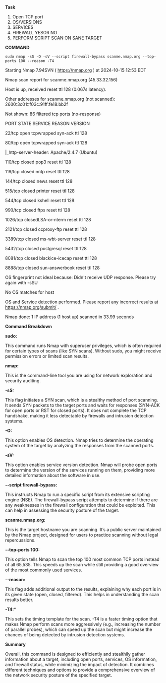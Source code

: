 **Task**
1.	Open TCP port
2.	OS/VERSIONS
3.	SERVICES
4.	FIREWALL YESOR NO
5.	PERFORM SCRIPT SCAN ON SANE TARGET

**COMMAND**
```
sudo nmap -sS -O -sV --script firewall-bypass scanme.nmap.org --top-ports 100 --reason -T4
```

Starting Nmap 7.94SVN ( https://nmap.org ) at 2024-10-15 12:53 EDT

Nmap scan report for scanme.nmap.org (45.33.32.156)

Host is up, received reset ttl 128 (0.067s latency).

Other addresses for scanme.nmap.org (not scanned): 2600:3c01::f03c:91ff:fe18:bb2f

Not shown: 86 filtered tcp ports (no-response)

PORT     STATE  SERVICE         REASON          VERSION

22/tcp   open   tcpwrapped      syn-ack ttl 128

80/tcp   open   tcpwrapped      syn-ack ttl 128

|_http-server-header: Apache/2.4.7 (Ubuntu)

110/tcp  closed pop3            reset ttl 128

119/tcp  closed nntp            reset ttl 128

144/tcp  closed news            reset ttl 128

515/tcp  closed printer         reset ttl 128

544/tcp  closed kshell          reset ttl 128

990/tcp  closed ftps            reset ttl 128

1026/tcp closedLSA-or-nterm    reset ttl 128

2121/tcp closed ccproxy-ftp     reset ttl 128

3389/tcp closed ms-wbt-server   reset ttl 128

5432/tcp closed postgresql      reset ttl 128

8081/tcp closed blackice-icecap reset ttl 128

8888/tcp closed sun-answerbook  reset ttl 128

OS fingerprint not ideal because: Didn't receive UDP response. Please try again with -sSU

No OS matches for host


OS and Service detection performed. Please report any incorrect results at https://nmap.org/submit/ .

Nmap done: 1 IP address (1 host up) scanned in 33.99 seconds



**Command Breakdown**

**sudo:**

This command runs Nmap with superuser privileges, which is often required for certain types of scans (like SYN scans). Without sudo, you might receive permission errors or limited scan results.

**nmap:**

This is the command-line tool you are using for network exploration and security auditing.

**-sS:**

This flag initiates a SYN scan, which is a stealthy method of port scanning. It sends SYN packets to the target ports and waits for responses (SYN-ACK for open ports or RST for closed ports). It does not complete the TCP handshake, making it less detectable by firewalls and intrusion detection systems.

**-O:**

This option enables OS detection. Nmap tries to determine the operating system of the target by analyzing the responses from the scanned ports.

**-sV:**

This option enables service version detection. Nmap will probe open ports to determine the version of the services running on them, providing more detailed information about the software in use.

**--script firewall-bypass:**

This instructs Nmap to run a specific script from its extensive scripting engine (NSE). The firewall-bypass script attempts to determine if there are any weaknesses in the firewall configuration that could be exploited. This can help in assessing the security posture of the target.

**scanme.nmap.org:**

This is the target hostname you are scanning. It’s a public server maintained by the Nmap project, designed for users to practice scanning without legal repercussions.

**--top-ports 100:**

This option tells Nmap to scan the top 100 most common TCP ports instead of all 65,535. This speeds up the scan while still providing a good overview of the most commonly used services.

**--reason:**

This flag adds additional output to the results, explaining why each port is in its given state (open, closed, filtered). This helps in understanding the scan results better.

**-T4:***

This sets the timing template for the scan. -T4 is a faster timing option that makes Nmap perform scans more aggressively (e.g., increasing the number of parallel probes), which can speed up the scan but might increase the chances of being detected by intrusion detection systems.

**Summary**

Overall, this command is designed to efficiently and stealthily gather information about a target, including open ports, services, OS information, and firewall status, while minimizing the impact of detection. It combines different techniques and options to provide a comprehensive overview of the network security posture of the specified target.







 



